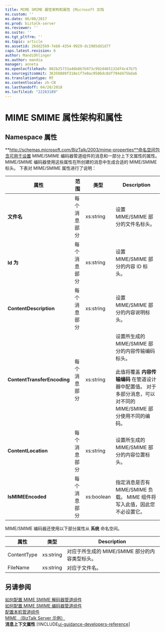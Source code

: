 ```yaml
---
title: MIME SMIME 属性架构和属性 |Microsoft 文档
ms.custom: ''
ms.date: 06/08/2017
ms.prod: biztalk-server
ms.reviewer: ''
ms.suite: ''
ms.tgt_pltfrm: ''
ms.topic: article
ms.assetid: 26dd25b9-7eb8-4354-9929-dc1985dd1d77
caps.latest.revision: 6
author: MandiOhlinger
ms.author: mandia
manager: anneta
ms.openlocfilehash: 882b25733a46b8b7b973c992d465132df4c47b75
ms.sourcegitcommit: 36350889f318e1f7e0ac9506dc8df794d475bda6
ms.translationtype: MT
ms.contentlocale: zh-CN
ms.lasthandoff: 04/20/2018
ms.locfileid: "22263189"
---
```

# <a name="mime-smime-property-schema-and-properties"></a>MIME SMIME 属性架构和属性

## <a name="namespace-properties"></a>Namespace 属性
**http://schemas.microsoft.com/BizTalk/2003/mime-properties**命名空间包含可用于设置 MIME/SMIME 编码器管道组件的消息和一部分上下文属性的属性。 MIME/SMIME 编码器使用这些属性在所创建的消息中生成合适的 MIME/SMIME 标头。 下表对 MIME/SMIME 属性进行了说明：  
  
|属性|范围|类型|Description|  
|--------------|-----------|----------|-----------------|  
|**文件名**|每个消息部分|xs:string|设置 MIME/SMIME 部分的文件名标头。|  
|**Id 为**|每个消息部分|xs:string|设置 MIME/SMIME 部分的内容 ID 标头。|  
|**ContentDescription**|每个消息部分|xs:string|设置 MIME/SMIME 部分的内容说明标头。|  
|**ContentTransferEncoding**|每个消息部分|xs:string|设置所生成的 MIME/SMIME 部分的内容传输编码标头。<br /><br /> 此值将覆盖 **内容传输编码** 在管道设计器中配置值。 对于多部分消息，可以对不同的 MIME/SMIME 部分使用不同的编码。|  
|**ContentLocation**|每个消息部分|xs:string|设置所生成的 MIME/SMIME 部分的内容位置标头。|  
|**IsMIMEEncoded**|每个消息部分|xs:boolean|指定消息是否有 MIME/SMIME 负载。 MIME 组件将写入此值，因此您不必设置它。|  
  
 MIME/SMIME 编码器还使用以下部分属性从 **系统** 命名空间。  
  
|属性|类型|Description|  
|--------------|----------|-----------------|  
|ContentType|xs:string|对应于所生成的 MIME/SMIME 部分的内容类型标头。|  
|FileName|xs:string|对应于文件名。|  
  
## <a name="see-also"></a>另请参阅  
 [如何配置 MIME SMIME 解码器管道组件](../core/how-to-configure-the-mime-smime-decoder-pipeline-component.md)   
 [如何配置 MIME SMIME 编码器管道组件](../core/how-to-configure-the-mime-smime-encoder-pipeline-component.md)   
 [配置本机管道组件](../core/configuring-native-pipeline-components.md)   
 [MIME （BizTalk Server 示例）](../core/mime-biztalk-server-sample.md)   
 **消息上下文属性** [!INCLUDE[ui-guidance-developers-reference](../includes/ui-guidance-developers-reference.md)]